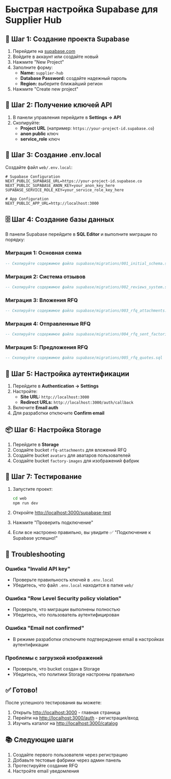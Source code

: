 # Быстрая настройка Supabase для Supplier Hub

## 🚀 Шаг 1: Создание проекта Supabase

1. Перейдите на [supabase.com](https://supabase.com)
2. Войдите в аккаунт или создайте новый
3. Нажмите "New Project"
4. Заполните форму:
   - **Name:** `supplier-hub`
   - **Database Password:** создайте надежный пароль
   - **Region:** выберите ближайший регион
5. Нажмите "Create new project"

## 🔑 Шаг 2: Получение ключей API

1. В панели управления перейдите в **Settings → API**
2. Скопируйте:
   - **Project URL** (например: `https://your-project-id.supabase.co`)
   - **anon public** ключ
   - **service_role** ключ

## 📝 Шаг 3: Создание .env.local

Создайте файл `web/.env.local`:

```env
# Supabase Configuration
NEXT_PUBLIC_SUPABASE_URL=https://your-project-id.supabase.co
NEXT_PUBLIC_SUPABASE_ANON_KEY=your_anon_key_here
SUPABASE_SERVICE_ROLE_KEY=your_service_role_key_here

# App Configuration
NEXT_PUBLIC_APP_URL=http://localhost:3000
```

## 🗄️ Шаг 4: Создание базы данных

В панели Supabase перейдите в **SQL Editor** и выполните миграции по порядку:

### Миграция 1: Основная схема
```sql
-- Скопируйте содержимое файла supabase/migrations/001_initial_schema.sql
```

### Миграция 2: Система отзывов
```sql
-- Скопируйте содержимое файла supabase/migrations/002_reviews_system.sql
```

### Миграция 3: Вложения RFQ
```sql
-- Скопируйте содержимое файла supabase/migrations/003_rfq_attachments.sql
```

### Миграция 4: Отправленные RFQ
```sql
-- Скопируйте содержимое файла supabase/migrations/004_rfq_sent_factories.sql
```

### Миграция 5: Предложения RFQ
```sql
-- Скопируйте содержимое файла supabase/migrations/005_rfq_quotes.sql
```

## 🔐 Шаг 5: Настройка аутентификации

1. Перейдите в **Authentication → Settings**
2. Настройте:
   - **Site URL:** `http://localhost:3000`
   - **Redirect URLs:** `http://localhost:3000/auth/callback`
3. Включите **Email auth**
4. Для разработки отключите **Confirm email**

## 📦 Шаг 6: Настройка Storage

1. Перейдите в **Storage**
2. Создайте bucket `rfq-attachments` для вложений RFQ
3. Создайте bucket `avatars` для аватаров пользователей
4. Создайте bucket `factory-images` для изображений фабрик

## 🧪 Шаг 7: Тестирование

1. Запустите проект:
   ```bash
   cd web
   npm run dev
   ```

2. Откройте [http://localhost:3000/supabase-test](http://localhost:3000/supabase-test)

3. Нажмите "Проверить подключение"

4. Если все настроено правильно, вы увидите ✅ "Подключение к Supabase успешно!"

## 🔧 Troubleshooting

### Ошибка "Invalid API key"
- Проверьте правильность ключей в `.env.local`
- Убедитесь, что файл `.env.local` находится в папке `web/`

### Ошибка "Row Level Security policy violation"
- Проверьте, что миграции выполнены полностью
- Убедитесь, что пользователь аутентифицирован

### Ошибка "Email not confirmed"
- В режиме разработки отключите подтверждение email в настройках аутентификации

### Проблемы с загрузкой изображений
- Проверьте, что bucket создан в Storage
- Убедитесь, что политики Storage настроены правильно

## ✅ Готово!

После успешного тестирования вы можете:

1. Открыть [http://localhost:3000](http://localhost:3000) - главная страница
2. Перейти на [http://localhost:3000/auth](http://localhost:3000/auth) - регистрация/вход
3. Изучить каталог на [http://localhost:3000/catalog](http://localhost:3000/catalog)

## 📚 Следующие шаги

1. Создайте первого пользователя через регистрацию
2. Добавьте тестовые фабрики через админ панель
3. Протестируйте создание RFQ
4. Настройте email уведомления
